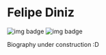 # Felipe Diniz

![img badge](https://img.shields.io/github/followers/dinizdev?label=Followers&style=social)
![img badge](https://img.shields.io/badge/-Diniz%20Dev-red)

Biography under construction :D